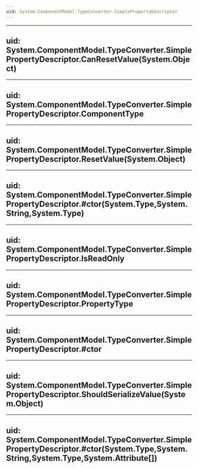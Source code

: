 ```yaml
---
uid: System.ComponentModel.TypeConverter.SimplePropertyDescriptor
---
```


---
uid: System.ComponentModel.TypeConverter.SimplePropertyDescriptor.CanResetValue(System.Object)
---

---
uid: System.ComponentModel.TypeConverter.SimplePropertyDescriptor.ComponentType
---

---
uid: System.ComponentModel.TypeConverter.SimplePropertyDescriptor.ResetValue(System.Object)
---

---
uid: System.ComponentModel.TypeConverter.SimplePropertyDescriptor.#ctor(System.Type,System.String,System.Type)
---

---
uid: System.ComponentModel.TypeConverter.SimplePropertyDescriptor.IsReadOnly
---

---
uid: System.ComponentModel.TypeConverter.SimplePropertyDescriptor.PropertyType
---

---
uid: System.ComponentModel.TypeConverter.SimplePropertyDescriptor.#ctor
---

---
uid: System.ComponentModel.TypeConverter.SimplePropertyDescriptor.ShouldSerializeValue(System.Object)
---

---
uid: System.ComponentModel.TypeConverter.SimplePropertyDescriptor.#ctor(System.Type,System.String,System.Type,System.Attribute[])
---
